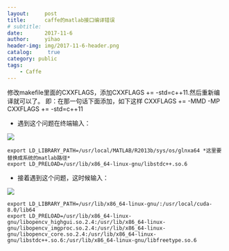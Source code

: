 ```yaml
---
layout:     post
title:      caffe的matlab接口编译错误
# subtitle:   
date:       2017-11-6
author:     yihao
header-img: img/2017-11-6-header.png
catalog: 	 true
category: public 
tags:
    - Caffe
---
```


修改makefile里面的CXXFLAGS，添加CXXFLAGS += -std=c++11.然后重新编译就可以了。 
即：在那一句话下面添加，如下这样 
CXXFLAGS += -MMD -MP 
CXXFLAGS += -std=c++11

+ 遇到这个问题在终端输入：

<img src = "https://i.imgur.com/6Wnsjkf.png">

```
export LD_LIBRARY_PATH=/usr/local/MATLAB/R2013b/sys/os/glnxa64 *这里要替换成系统的matlab路径*  
export LD_PRELOAD=/usr/lib/x86_64-linux-gnu/libstdc++.so.6 
``` 

+ 接着遇到这个问题，这时候输入：

<img src = "https://i.imgur.com/fNA3PDb.png">

```
export LD_LIBRARY_PATH=/usr/lib/x86_64-linux-gnu/:/usr/local/cuda-8.0/lib64  
export LD_PRELOAD=/usr/lib/x86_64-linux-gnu/libopencv_highgui.so.2.4:/usr/lib/x86_64-linux-gnu/libopencv_imgproc.so.2.4:/usr/lib/x86_64-linux-gnu/libopencv_core.so.2.4:/usr/lib/x86_64-linux-gnu/libstdc++.so.6:/usr/lib/x86_64-linux-gnu/libfreetype.so.6 
```